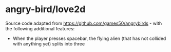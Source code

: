 # angry-bird/love2d
Source code adapted from https://github.com/games50/angrybirds - with the
following additional features:

- When the player presses spacebar, the flying alien (that has not collided
  with anything yet) splits into three
